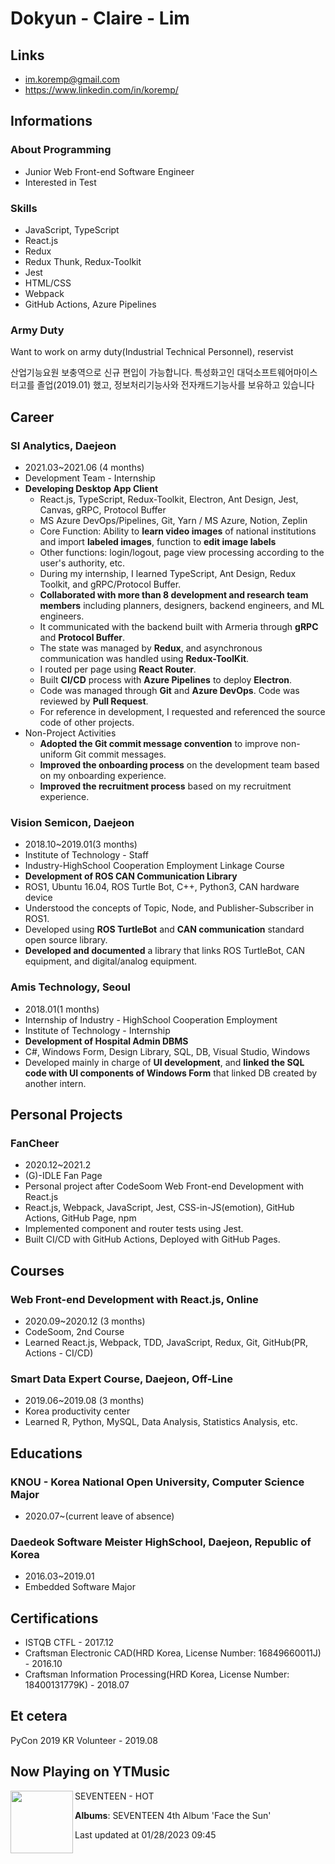 # Dokyun - Claire -  Lim

## Links

* <im.koremp@gmail.com>
* <https://www.linkedin.com/in/koremp/>

## Informations

### About Programming

* Junior Web Front-end Software Engineer
* Interested in Test 

### Skills

* JavaScript, TypeScript
* React.js
* Redux
* Redux Thunk, Redux-Toolkit
* Jest
* HTML/CSS
* Webpack
* GitHub Actions, Azure Pipelines

### Army Duty

Want to work on army duty(Industrial Technical Personnel), reservist

산업기능요원 보충역으로 신규 편입이 가능합니다. 특성화고인 대덕소프트웨어마이스터고를 졸업(2019.01) 했고, 정보처리기능사와 전자캐드기능사를 보유하고 있습니다

## Career

### SI Analytics, Daejeon

* 2021.03~2021.06 (4 months)
* Development Team - Internship
* **Developing Desktop App Client**
  * React.js, TypeScript, Redux-Toolkit, Electron, Ant Design, Jest, Canvas, gRPC, Protocol Buffer
  * MS Azure DevOps/Pipelines, Git, Yarn / MS Azure, Notion, Zeplin
  * Core Function: Ability to **learn video images** of national institutions and import **labeled images**, function to **edit image labels**
  * Other functions: login/logout, page view processing according to the user's authority, etc.
  * During my internship, I learned TypeScript, Ant Design, Redux Toolkit, and gRPC/Protocol Buffer.
  * **Collaborated with more than 8 development and research team members** including planners, designers, backend engineers, and ML engineers.
  * It communicated with the backend built with Armeria through **gRPC** and **Protocol Buffer**.
  * The state was managed by **Redux**, and asynchronous communication was handled using **Redux-ToolKit**.
  * I routed per page using **React Router**.
  * Built **CI/CD** process with **Azure Pipelines** to deploy **Electron**.
  * Code was managed through **Git** and **Azure DevOps**. Code was reviewed by **Pull Request**.
  * For reference in development, I requested and referenced the source code of other projects.
* Non-Project Activities
  * **Adopted the Git commit message convention** to improve non-uniform Git commit messages.
  * **Improved the onboarding process** on the development team based on my onboarding experience.
  * **Improved the recruitment process** based on my recruitment experience.

### Vision Semicon, Daejeon

* 2018.10~2019.01(3 months)
* Institute of Technology - Staff
* Industry-HighSchool Cooperation Employment Linkage Course
* **Development of ROS CAN Communication Library**
* ROS1, Ubuntu 16.04, ROS Turtle Bot, C++, Python3, CAN hardware device
* Understood the concepts of Topic, Node, and Publisher-Subscriber in ROS1.
* Developed using **ROS TurtleBot** and **CAN communication** standard open source library.
* **Developed and documented** a library that links ROS TurtleBot, CAN equipment, and digital/analog equipment.

### Amis Technology, Seoul

* 2018.01(1 months)
* Internship of Industry - HighSchool Cooperation Employment
* Institute of Technology - Internship
* **Development of Hospital Admin DBMS**
* C#, Windows Form, Design Library, SQL, DB, Visual Studio, Windows
* Developed mainly in charge of **UI development**, and **linked the SQL code with UI components of Windows Form** that linked DB created by another intern.

## Personal Projects

### FanCheer

* 2020.12~2021.2
* (G)-IDLE Fan Page
* Personal project after CodeSoom Web Front-end Development with React.js
* React.js, Webpack, JavaScript, Jest, CSS-in-JS(emotion), GitHub Actions, GitHub Page, npm
* Implemented component and router tests using Jest.
* Built CI/CD with GitHub Actions, Deployed with GitHub Pages.


## Courses

### Web Front-end Development with React.js, Online

* 2020.09~2020.12 (3 months)
* CodeSoom, 2nd Course
* Learned React.js, Webpack, TDD, JavaScript, Redux, Git, GitHub(PR, Actions - CI/CD)

### Smart Data Expert Course, Daejeon, Off-Line

* 2019.06~2019.08 (3 months)
* Korea productivity center
* Learned R, Python, MySQL, Data Analysis, Statistics Analysis, etc.

## Educations

### KNOU - Korea National Open University, Computer Science Major
* 2020.07~(current leave of absence)

### Daedeok Software Meister HighSchool, Daejeon, Republic of Korea

* 2016.03~2019.01
* Embedded Software Major 

## Certifications

* ISTQB CTFL - 2017.12
* Craftsman Electronic CAD(HRD Korea, License Number: 16849660011J) - 2016.10
* Craftsman Information Processing(HRD Korea, License Number: 18400131779K) - 2018.07

## Et cetera

PyCon 2019 KR Volunteer - 2019.08


## Now Playing on YTMusic

[<img align="left" width="100" src="https://lh3.googleusercontent.com/z2sylhgBjlWwyLKHyjdX1p-EPQQ_tcQiK7Hz3sd0f2PzuZgET6Y2VkxEFJv1oobmzv3hTeUzgTEFQj8">](https://music.youtube.com/watch?v=jAk2WBAjzlI)

SEVENTEEN - HOT

**Albums**: SEVENTEEN 4th Album 'Face the Sun'

Last updated at 01/28/2023 09:45
